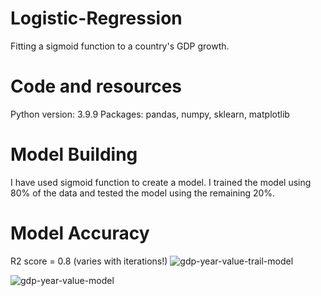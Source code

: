 # Logistic-Regression
Fitting a sigmoid function to a country's GDP growth.
# Code and resources
Python version: 3.9.9
Packages: pandas, numpy, sklearn, matplotlib
# Model Building
I have used sigmoid function to create a model.
I trained the model using 80% of the data and tested the model using the remaining 20%.
# Model Accuracy
R2 score = 0.8 (varies with iterations!)
![gdp-year-value-trail-model](https://user-images.githubusercontent.com/109150738/179756851-9b01f10e-bf96-4706-aa73-7fd125e735cb.png)

![gdp-year-value-model](https://user-images.githubusercontent.com/109150738/179756753-14a0f2ca-19f7-434b-af83-f39f077d0744.png)
